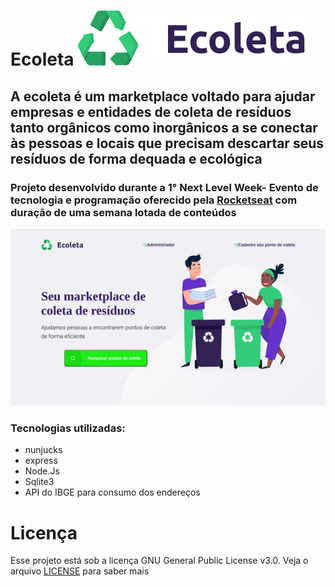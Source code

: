 # Ecoleta ![alt logo](public/Assets/logo.svg)
## A ecoleta é um marketplace voltado para ajudar empresas e entidades de coleta de resíduos tanto orgânicos como inorgânicos a se conectar às pessoas e locais que precisam descartar seus resíduos de forma dequada e ecológica
### Projeto desenvolvido durante a 1° Next Level Week- Evento de tecnologia e programação oferecido pela <a href="https://www.rocketseat.com.br/">Rocketseat</a> com duração de uma semana lotada de conteúdos
![alt Home](public/Assets/ECOLETA_HOME.png)
### Tecnologias utilizadas:
* nunjucks
* express
* Node.Js
* Sqlite3
* API do IBGE para consumo dos endereços
# Licença
Esse projeto está sob a licença GNU General Public License v3.0. Veja o arquivo <a href="LICENSE">LICENSE</a> para saber mais

